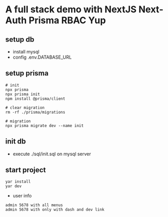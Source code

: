 # A full stack demo with **NextJS** **Next-Auth** **Prisma** **RBAC** **Yup**
## setup db
* install mysql
* config .env.DATABASE_URL

## setup prisma

```
# init
npx prisma
npx prisma init
npm install @prisma/client

# clear migration
rm -rf ./prisma/migrations

# migration
npx prisma migrate dev --name init
```

## init db

* execute ./sql/init.sql on mysql server

## start project

```
yar install
yar dev
```

* user info

```
admin 5678 with all menus
admin 5678 with only with dash and dev link
```


